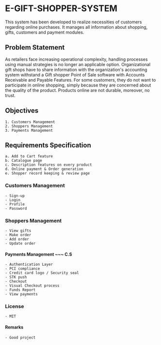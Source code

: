 # E-GIFT-SHOPPER-SYSTEM

This system has been developed to realize necessities of customers regarding online purchases. It manages all information about shopping, gifts, customers and payment modules.

## Problem Statement

As retailers face increasing operational complexity, handling processes using manual strategies is no longer an applicable option. Organizational gift shops have to share information with the organization's accounting system withstand a Gift shopper Point of Sale software with Accounts Receivable and Payable Features. For some customers, they do not want to participate in online shopping, simply because they are concerned about the quality of the product. Products online are not durable, moreover, no trust.

## Objectives

    1. Customers Management
    2. Shoppers Management
    3. Payments Management

## Requirements Specification

    a. Add to Cart feature
    b. Catalogue page
    c. Description features on every product
    d. Online payment & Order generation
    e. Shopper record keeping & review page

### Customers Management

    - Sign-up
    - Login
    - Profile
    - Password

### Shoppers Management

    - View gifts
    - Make order
    - Add order
    - Update order
    

#### Payments Management ~~~ C.S 

    - Authentication Layer
    - PCI compliance
    - Credit card logo / Security seal
    - STK push
    - Checkout 
    - Visual Checkout process
    - Funds Report
    - View payments
    
### License

    - MIT

#### Remarks

    - Good project

